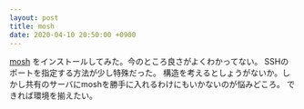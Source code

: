 ```yaml
---
layout: post
title: mosh
date: 2020-04-10 20:50:00 +0900
---
```


[mosh](https://mosh.org/) をインストールしてみた。今のところ良さがよくわかってない。
SSHのポートを指定する方法が少し特殊だった。
構造を考えるとしょうがないか。しかし共有のサーバにmoshを勝手に入れるわけにもいかないのが悩みどころ。
できれば環境を揃えたい。

